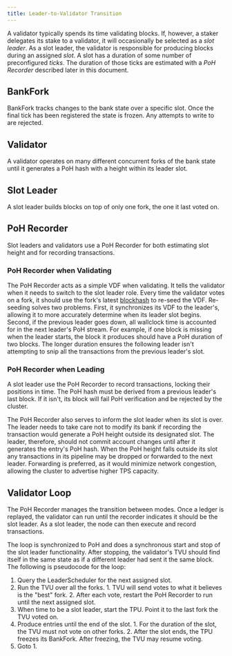 ```yaml
---
title: Leader-to-Validator Transition
---
```


A validator typically spends its time validating blocks. If, however, a staker
delegates its stake to a validator, it will occasionally be selected as a _slot
leader_. As a slot leader, the validator is responsible for producing blocks
during an assigned _slot_. A slot has a duration of some number of preconfigured
_ticks_. The duration of those ticks are estimated with a _PoH Recorder_
described later in this document.

## BankFork

BankFork tracks changes to the bank state over a specific slot. Once the final
tick has been registered the state is frozen. Any attempts to write to are
rejected.

## Validator

A validator operates on many different concurrent forks of the bank state until
it generates a PoH hash with a height within its leader slot.

## Slot Leader

A slot leader builds blocks on top of only one fork, the one it last voted on.

## PoH Recorder

Slot leaders and validators use a PoH Recorder for both estimating slot height
and for recording transactions.

### PoH Recorder when Validating

The PoH Recorder acts as a simple VDF when validating. It tells the validator
when it needs to switch to the slot leader role. Every time the validator votes
on a fork, it should use the fork's latest
[blockhash](https://openverse.network//docs/terminology#blockhash) to re-seed the VDF.
Re-seeding solves two problems. First, it synchronizes its VDF to the leader's,
allowing it to more accurately determine when its leader slot begins. Second, if
the previous leader goes down, all wallclock time is accounted for in the next
leader's PoH stream. For example, if one block is missing when the leader
starts, the block it produces should have a PoH duration of two blocks. The
longer duration ensures the following leader isn't attempting to snip all the
transactions from the previous leader's slot.

### PoH Recorder when Leading

A slot leader use the PoH Recorder to record transactions, locking their
positions in time. The PoH hash must be derived from a previous leader's last
block. If it isn't, its block will fail PoH verification and be rejected by the
cluster.

The PoH Recorder also serves to inform the slot leader when its slot is over.
The leader needs to take care not to modify its bank if recording the
transaction would generate a PoH height outside its designated slot. The leader,
therefore, should not commit account changes until after it generates the
entry's PoH hash. When the PoH height falls outside its slot any transactions in
its pipeline may be dropped or forwarded to the next leader. Forwarding is
preferred, as it would minimize network congestion, allowing the cluster to
advertise higher TPS capacity.

## Validator Loop

The PoH Recorder manages the transition between modes. Once a ledger is
replayed, the validator can run until the recorder indicates it should be the
slot leader. As a slot leader, the node can then execute and record
transactions.

The loop is synchronized to PoH and does a synchronous start and stop of the
slot leader functionality. After stopping, the validator's TVU should find
itself in the same state as if a different leader had sent it the same block.
The following is pseudocode for the loop:

1. Query the LeaderScheduler for the next assigned slot.
2. Run the TVU over all the forks. 1. TVU will send votes to what it believes is
   the "best" fork. 2. After each vote, restart the PoH Recorder to run until
   the next assigned slot.
3. When time to be a slot leader, start the TPU. Point it to the last fork the
   TVU voted on.
4. Produce entries until the end of the slot. 1. For the duration of the slot,
   the TVU must not vote on other forks. 2. After the slot ends, the TPU freezes
   its BankFork. After freezing, the TVU may resume voting.
5. Goto 1.
